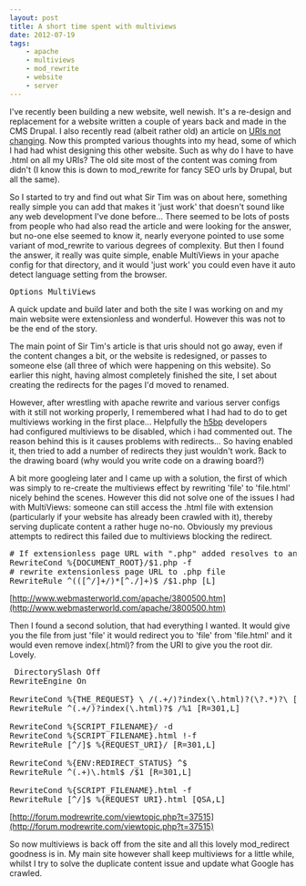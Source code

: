 ```yaml
---
layout: post
title: A short time spent with multiviews
date: 2012-07-19
tags:
    - apache
    - multiviews
    - mod_rewrite
    - website
    - server
---
```


I've recently been building a new website, well newish. It's a re-design and replacement for a website written a couple of years back and made in the CMS Drupal. I also recently read (albeit rather old) an article on [URIs not changing](http://www.w3.org/Provider/Style/URI "Cool URIs don't change"). Now this prompted various thoughts into my head, some of which I had had whist designing this other website. Such as why do I have to have .html on all my URIs? The old site most of the content was coming from didn't (I know this is down to mod_rewrite for fancy SEO urls by Drupal, but all the same).

So I started to try and find out what Sir Tim was on about here, something really simple you can add that makes it 'just work' that doesn't sound like any web development I've done before... There seemed to be lots of posts from people who had also read the article and were looking for the answer, but no-one else seemed to know it, nearly everyone pointed to use some variant of mod_rewrite to various degrees of complexity. But then I found the answer, it really was quite simple, enable MultiViews in your apache config for that directory, and it would 'just work' you could even have it auto detect language setting from the browser.

<pre class="brush: plain; gutter: false">Options MultiViews</pre>

A quick update and build later and both the site I was working on and my main website were extensionless and wonderful. However this was not to be the end of the story.
<!--more-->
The main point of Sir Tim's article is that uris should not go away, even if the content changes a bit, or the website is redesigned, or passes to someone else (all three of which were happening on this website). So earlier this night, having almost completely finished the site, I set about creating the redirects for the pages I'd moved to renamed.

However, after wrestling with apache rewrite and various server configs with it still not working properly, I remembered what I had had to do to get multiviews working in the first place... Helpfully the [h5bp](https://html5boilerplate.com/ "HTML5 BoilerPlate") developers had configured multiviews to be disabled, which i had commented out. The reason behind this is it causes problems with redirects... So having enabled it, then tried to add a number of redirects they just wouldn't work. Back to the drawing board (why would you write code on a drawing board?)

A bit more googleing later and I came up with a solution, the first of which was simply to re-create the multiviews effect by rewriting 'file' to 'file.html' nicely behind the scenes. However this did not solve one of the issues I had with MultiViews: someone can still access the .html file with extension (particularly if your website has already been crawled with it), thereby serving duplicate content a rather huge no-no. Obviously my previous attempts to redirect this failed due to multiviews blocking the redirect.

<pre class="brush: plain"># If extensionless page URL with ".php" added resolves to an existing file
RewriteCond %{DOCUMENT_ROOT}/$1.php -f
# rewrite extensionless page URL to .php file
RewriteRule ^(([^/]+/)*[^./]+)$ /$1.php [L]</pre>

[http://www.webmasterworld.com/apache/3800500.htm](http://www.webmasterworld.com/apache/3800500.htm)

Then I found a second solution, that had everything I wanted. It would give you the file from just 'file' it would redirect you to 'file' from 'file.html' and it would even remove index(.html)? from the URI to give you the root dir. Lovely.

<pre class="brush: plain"><IfModule mod_rewrite.c> DirectorySlash Off
RewriteEngine On

RewriteCond %{THE_REQUEST} \ /(.+/)?index(\.html)?(\?.*)?\ [NC]
RewriteRule ^(.+/)?index(\.html)?$ /%1 [R=301,L]

RewriteCond %{SCRIPT_FILENAME}/ -d
RewriteCond %{SCRIPT_FILENAME}.html !-f
RewriteRule [^/]$ %{REQUEST_URI}/ [R=301,L]

RewriteCond %{ENV:REDIRECT_STATUS} ^$
RewriteRule ^(.+)\.html$ /$1 [R=301,L]

RewriteCond %{SCRIPT_FILENAME}.html -f
RewriteRule [^/]$ %{REQUEST_URI}.html [QSA,L]
</IfModule></pre>

[http://forum.modrewrite.com/viewtopic.php?t=37515](http://forum.modrewrite.com/viewtopic.php?t=37515)

So now multiviews is back off from the site and all this lovely mod_redirect goodness is in. My main site however shall keep multiviews for a little while, whilst I try to solve the duplicate content issue and update what Google has crawled.
